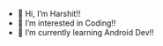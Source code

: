 - 👋 Hi, I’m Harshit!!
- 👀 I’m interested in Coding!!
- 🌱 I’m currently learning Android Dev!!

<!---
harshitagrawal955/harshitagrawal955 is a ✨ special ✨ repository because its `README.md` (this file) appears on your GitHub profile.
You can click the Preview link to take a look at your changes.
--->
